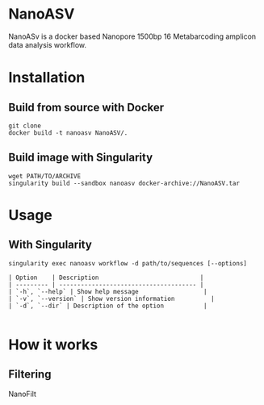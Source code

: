 # NanoASV
NanoASv is a docker based Nanopore 1500bp 16 Metabarcoding amplicon data analysis workflow. 


# Installation
## Build from source with Docker
```
git clone
docker build -t nanoasv NanoASV/.
```


## Build image with Singularity
```
wget PATH/TO/ARCHIVE
singularity build --sandbox nanoasv docker-archive://NanoASV.tar
```
# Usage
## With Singularity
```
singularity exec nanoasv workflow -d path/to/sequences [--options]

| Option    | Description                            |
| --------- | -------------------------------------- |
| `-h`, `--help` | Show help message                  |
| `-v`, `--version` | Show version information          |
| `-d`, `--dir` | Description of the option           |


```
# How it works 
## Filtering
NanoFilt 

